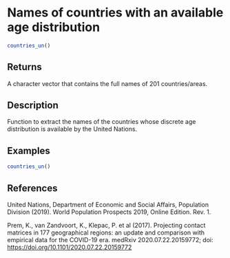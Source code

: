 # Names of countries with an available age distribution

```r
countries_un()
```

## Returns

A character vector that contains the full names of 201 countries/areas.

## Description

Function to extract the names of the countries whose discrete age distribution is available by the United Nations.

## Examples

```r
countries_un()
```

## References

United Nations, Department of Economic and Social Affairs, Population Division (2019). World Population Prospects 2019, Online Edition. Rev. 1.

Prem, K., van Zandvoort, K., Klepac, P. et al (2017). Projecting contact matrices in 177 geographical regions: an update and comparison with empirical data for the COVID-19 era. medRxiv 2020.07.22.20159772; doi: https://doi.org/10.1101/2020.07.22.20159772



